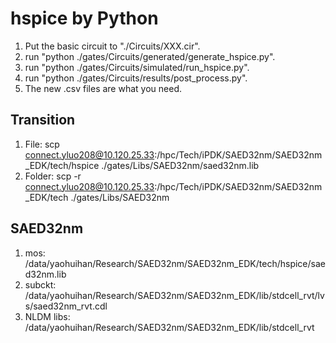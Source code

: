 # hspice by Python

1. Put the basic circuit to "./Circuits/XXX.cir".
2. run "python ./gates/Circuits/generated/generate_hspice.py".
3. run "python ./gates/Circuits/simulated/run_hspice.py".
4. run "python ./gates/Circuits/results/post_process.py".
5. The new .csv files are what you need.

## Transition

1. File: scp connect.yluo208@10.120.25.33:/hpc/Tech/iPDK/SAED32nm/SAED32nm_EDK/tech/hspice ./gates/Libs/SAED32nm/saed32nm.lib
2. Folder: scp -r connect.yluo208@10.120.25.33:/hpc/Tech/iPDK/SAED32nm/SAED32nm_EDK/tech ./gates/Libs/SAED32nm

## SAED32nm

1. mos: /data/yaohuihan/Research/SAED32nm/SAED32nm_EDK/tech/hspice/saed32nm.lib
2. subckt: /data/yaohuihan/Research/SAED32nm/SAED32nm_EDK/lib/stdcell_rvt/lvs/saed32nm_rvt.cdl
3. NLDM libs: /data/yaohuihan/Research/SAED32nm/SAED32nm_EDK/lib/stdcell_rvt
